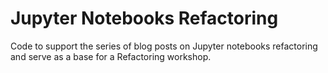 # Jupyter Notebooks Refactoring #

Code to support the series of blog posts on Jupyter notebooks refactoring and serve as a base for a Refactoring workshop.
